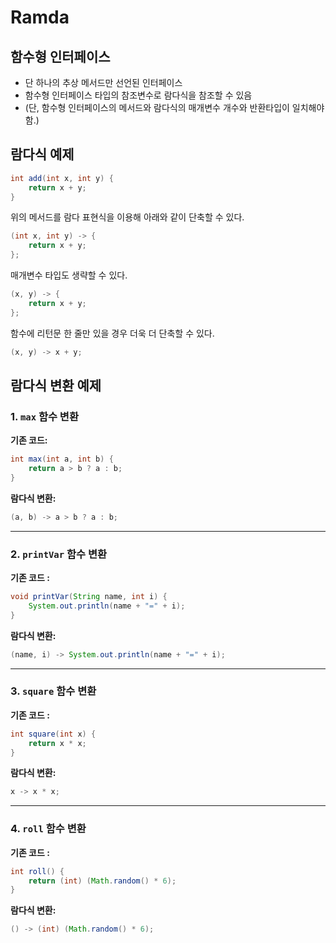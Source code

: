 # Ramda

## 함수형 인터페이스
- 단 하나의 추상 메서드만 선언된 인터페이스
- 함수형 인터페이스 타입의 참조변수로 람다식을 참조할 수 있음
- (단, 함수형 인터페이스의 메서드와 람다식의 매개변수 개수와 반환타입이 일치해야 함.)

## 람다식 예제

```java
int add(int x, int y) {
    return x + y;
}
```

위의 메서드를 람다 표현식을 이용해 아래와 같이 단축할 수 있다.

```java
(int x, int y) -> {
    return x + y;
};
```

매개변수 타입도 생략할 수 있다.

```java
(x, y) -> {
    return x + y;
};
```

함수에 리턴문 한 줄만 있을 경우 더욱 더 단축할 수 있다.

```java
(x, y) -> x + y;
```

## 람다식 변환 예제

### 1. `max` 함수 변환

**기존 코드:**
```java
int max(int a, int b) {
    return a > b ? a : b;
}
```

**람다식 변환:**
```java
(a, b) -> a > b ? a : b;
```

---

### 2. `printVar` 함수 변환

**기존 코드 :**
```java
void printVar(String name, int i) {
    System.out.println(name + "=" + i);
}
```

**람다식 변환:**
```java
(name, i) -> System.out.println(name + "=" + i);
```

---

### 3. `square` 함수 변환

**기존 코드 :**
```java
int square(int x) {
    return x * x;
}
```

**람다식 변환:**
```java
x -> x * x;
```

---

### 4. `roll` 함수 변환

**기존 코드 :**
```java
int roll() {
    return (int) (Math.random() * 6);
}
```

**람다식 변환:**
```java
() -> (int) (Math.random() * 6);
```

